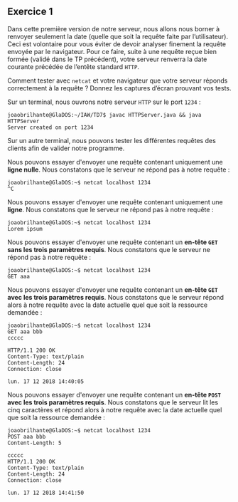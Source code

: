 ## Exercice 1

Dans cette première version de notre serveur, nous allons nous borner à renvoyer
seulement la date (quelle que soit la requête faite par l’utilisateur).
Ceci est volontaire pour vous éviter de devoir analyser finement la requête
envoyée par le navigateur. Pour ce faire, suite à une requête reçue bien formée
(validé dans le TP précédent), votre serveur renverra la date courante précédée
de l’entête standard `HTTP`.

Comment tester avec `netcat` et votre navigateur que votre serveur réponds
correctement à la requête ? Donnez les captures d’écran prouvant vos tests.

Sur un terminal, nous ouvrons notre serveur `HTTP` sur le port `1234` :

	joaobrilhante@GlaDOS:~/IAW/TD7$ javac HTTPServer.java && java HTTPServer
	Server created on port 1234

Sur un autre terminal, nous pouvons tester les différentes requêtes des clients
afin de valider notre programme.

Nous pouvons essayer d'envoyer une requête contenant uniquement une **ligne nulle**.
Nous constatons que le serveur ne répond pas à notre requête :

	joaobrilhante@GlaDOS:~$ netcat localhost 1234
	^C

Nous pouvons essayer d'envoyer une requête contenant uniquement une **ligne**.
Nous constatons que le serveur ne répond pas à notre requête :

	joaobrilhante@GlaDOS:~$ netcat localhost 1234
	Lorem ipsum

Nous pouvons essayer d'envoyer une requête contenant un **en-tête `GET` sans les
trois paramètres requis**. Nous constatons que le serveur ne répond pas à notre
requête :

	joaobrilhante@GlaDOS:~$ netcat localhost 1234
	GET aaa

Nous pouvons essayer d'envoyer une requête contenant un **en-tête `GET` avec les
trois paramètres requis**. Nous constatons que le serveur répond alors à notre
requête avec la date actuelle quel que soit la ressource demandée :

	joaobrilhante@GlaDOS:~$ netcat localhost 1234
	GET aaa bbb
	ccccc

	HTTP/1.1 200 OK
	Content-Type: text/plain
	Content-Length: 24
	Connection: close

	lun. 17 12 2018 14:40:05

Nous pouvons essayer d'envoyer une requête contenant un **en-tête `POST` avec les
trois paramètres requis**. Nous constatons que le serveur lit les cinq caractères
et répond alors à notre requête avec la date actuelle quel que soit la ressource
demandée :

	joaobrilhante@GlaDOS:~$ netcat localhost 1234
	POST aaa bbb
	Content-Length: 5

	ccccc
	HTTP/1.1 200 OK
	Content-Type: text/plain
	Content-Length: 24
	Connection: close

	lun. 17 12 2018 14:41:50
